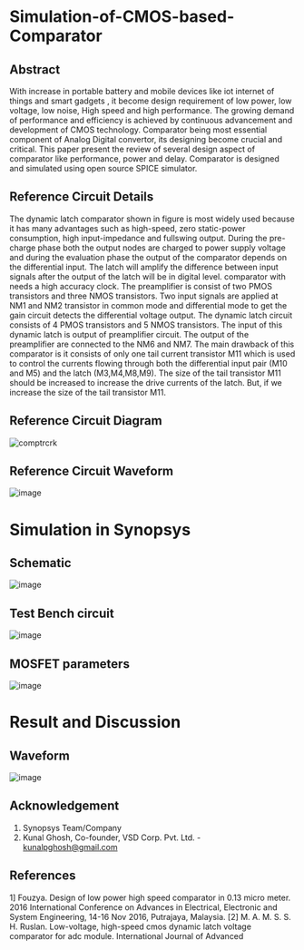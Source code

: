 # Simulation-of-CMOS-based-Comparator

## Abstract
With increase in portable battery and mobile devices like iot internet of things and smart gadgets , it become design
requirement of low power, low voltage, low noise, High speed and high performance. The growing demand of
performance and efficiency is achieved by continuous advancement and development of CMOS technology.
Comparator being most essential component of Analog Digital convertor, its designing become crucial and
critical. This paper present the review of several design aspect of comparator like performance, power and delay.
Comparator is designed and simulated using open source SPICE simulator.

## Reference Circuit Details
The dynamic latch comparator shown in figure is most widely used because it has many advantages such as high-speed, zero static-power consumption, 
high input-impedance and fullswing output. During the pre-charge phase both the output nodes are charged to power supply voltage and 
during the evaluation phase the output of the comparator depends on the differential input.
The latch will amplify the difference between input signals after the output of the latch will be in digital level. comparator with needs a high accuracy clock.
The preamplifier is consist of two PMOS transistors and three NMOS transistors. Two input signals are
applied at NM1 and NM2 transistor in common mode and differential mode to get the gain circuit detects
the differential voltage output. The dynamic latch circuit consists of 4 PMOS transistors and 5 NMOS transistors.
The input of this dynamic latch is output of preamplifier circuit. The output of the preamplifier are
connected to the NM6 and NM7.
The main drawback of this comparator is it consists of only one tail current transistor M11 which is used to control the currents flowing through both 
the differential input pair (M10 and M5) and the latch (M3,M4,M8,M9). The size of the tail transistor M11 should be increased to increase 
the drive currents of the latch. But, if we increase the size of the tail transistor M11.

## Reference Circuit Diagram
![comptrcrk](https://user-images.githubusercontent.com/34272376/156207801-212f1844-2490-4a4b-888d-c0040842dfbe.png)

## Reference Circuit Waveform
![image](https://user-images.githubusercontent.com/34272376/156208080-7a9e6407-1f2a-4ebc-98a9-6a0b2ba74e4b.png)

# Simulation in Synopsys
## Schematic
![image](https://user-images.githubusercontent.com/34272376/156208302-00c44874-11c6-446f-88f4-55fc23aa4f9c.png)

## Test Bench circuit
![image](https://user-images.githubusercontent.com/34272376/156208500-6e981fec-a12e-4bff-98d1-d3cee72c9381.png)

## MOSFET parameters
![image](https://user-images.githubusercontent.com/34272376/156208995-b2adb742-9514-4c79-9be3-fdd1e9e83fae.png)

# Result and Discussion 

## Waveform
![image](https://user-images.githubusercontent.com/34272376/156211079-8d264118-969b-4731-a6f2-b2bdcbe904ab.png)


## Acknowledgement
1. Synopsys Team/Company
2. Kunal Ghosh, Co-founder, VSD Corp. Pvt. Ltd. - kunalpghosh@gmail.com

## References
1] Fouzya. Design of low power high speed comparator in 0.13 micro meter. 2016 International Conference
on Advances in Electrical, Electronic and System Engineering, 14-16 Nov 2016, Putrajaya, Malaysia.
[2] M. A. M. S. S. H. Ruslan. Low-voltage, high-speed cmos dynamic latch voltage comparator for adc
module. International Journal of Advanced


